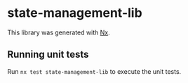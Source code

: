 # state-management-lib

This library was generated with [Nx](https://nx.dev).

## Running unit tests

Run `nx test state-management-lib` to execute the unit tests.
